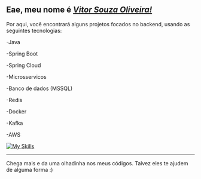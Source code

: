 
<h2> Eae, meu nome é <a href="https://www.linkedin.com/in/vitor-souzaa/"><i>Vitor Souza Oliveira!</i></a></h2>

Por aqui, você encontrará alguns projetos focados no backend, usando as seguintes tecnologias:
<p>-Java</p> 
<p>-Spring Boot</p>
<p>-Spring Cloud</p>
<p>-Microsservicos</p>
<p>-Banco de dados (MSSQL)</p>
<p>-Redis</p>
<p>-Docker</p>
<p>-Kafka</p>
<p>-AWS</p>

[![My Skills](https://skillicons.dev/icons?i=java,spring,kafka,aws,redis,mysql,docker,mongodb)](https://skillicons.dev)

<hr>

Chega mais e da uma olhadinha nos meus códigos. Talvez eles te ajudem de alguma forma :)


    

